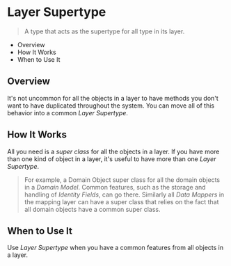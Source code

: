# Layer Supertype

> A type that acts as the supertype for all type in its layer.

* Overview
* How It Works
* When to Use It

## Overview

It's not uncommon for all the objects in a layer to have methods you don't want to have duplicated throughout the system. You can move all of this behavior into a common *Layer Supertype*.

## How It Works

All you need is a *super class* for all the objects in a layer. If you have more than one kind of object in a layer, it's useful to have more than one *Layer Supertype*.

> For example, a Domain Object super class for all the domain objects in a *Domain Model*. Common features, such as the storage and handling of *Identity Fields*, can go there. Similarly all *Data Mappers* in the mapping layer can have a super class that relies on the fact that all domain objects have a common super class.

## When to Use It

Use *Layer Supertype* when you have a common features from all objects in a layer.
